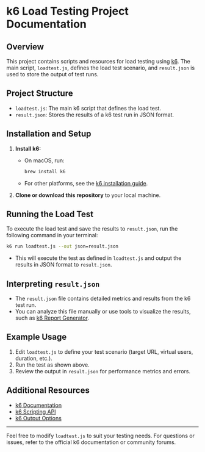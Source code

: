 # k6 Load Testing Project Documentation

## Overview
This project contains scripts and resources for load testing using [k6](https://k6.io/). The main script, `loadtest.js`, defines the load test scenario, and `result.json` is used to store the output of test runs.

## Project Structure

- `loadtest.js`: The main k6 script that defines the load test.
- `result.json`: Stores the results of a k6 test run in JSON format.

## Installation and Setup

1. **Install k6:**
   - On macOS, run:
     ```sh
     brew install k6
     ```
   - For other platforms, see the [k6 installation guide](https://k6.io/docs/getting-started/installation/).

2. **Clone or download this repository** to your local machine.

## Running the Load Test

To execute the load test and save the results to `result.json`, run the following command in your terminal:

```sh
k6 run loadtest.js --out json=result.json
```

- This will execute the test as defined in `loadtest.js` and output the results in JSON format to `result.json`.

## Interpreting `result.json`

- The `result.json` file contains detailed metrics and results from the k6 test run.
- You can analyze this file manually or use tools to visualize the results, such as [k6 Report Generator](https://k6.io/docs/results-output/real-time/json-output/).

## Example Usage

1. Edit `loadtest.js` to define your test scenario (target URL, virtual users, duration, etc.).
2. Run the test as shown above.
3. Review the output in `result.json` for performance metrics and errors.

## Additional Resources
- [k6 Documentation](https://k6.io/docs/)
- [k6 Scripting API](https://k6.io/docs/javascript-api/)
- [k6 Output Options](https://k6.io/docs/results-output/)

---

Feel free to modify `loadtest.js` to suit your testing needs. For questions or issues, refer to the official k6 documentation or community forums.
